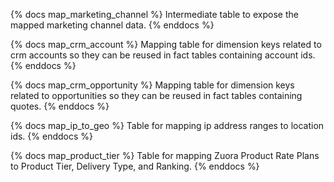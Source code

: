 {% docs map_marketing_channel %}
 Intermediate table to expose the mapped marketing channel data.
{% enddocs %}

{% docs map_crm_account %}
 Mapping table for dimension keys related to crm accounts so they can be reused in fact tables containing account ids.
{% enddocs %}

{% docs map_crm_opportunity %}
 Mapping table for dimension keys related to opportunities so they can be reused in fact tables containing quotes.
{% enddocs %}

{% docs map_ip_to_geo %}
Table for mapping ip address ranges to location ids.
{% enddocs %}

{% docs map_product_tier %}
 Table for mapping Zuora Product Rate Plans to Product Tier, Delivery Type, and Ranking.
{% enddocs %}
